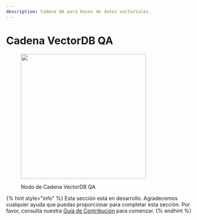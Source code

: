 ```yaml
---
description: Cadena QA para bases de datos vectoriales.
---
```


# Cadena VectorDB QA

<figure><img src="../../../.gitbook/assets/image (41).png" alt="" width="339"><figcaption><p>Nodo de Cadena VectorDB QA</p></figcaption></figure>

{% hint style="info" %}
Esta sección está en desarrollo. Agradecemos cualquier ayuda que puedas proporcionar para completar esta sección. Por favor, consulta nuestra [Guía de Contribución](../../../contributing/) para comenzar.
{% endhint %}
